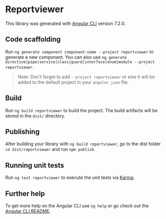 # Reportviewer

This library was generated with [Angular CLI](https://github.com/angular/angular-cli) version 7.2.0.

## Code scaffolding

Run `ng generate component component-name --project reportviewer` to generate a new component. You can also use `ng generate directive|pipe|service|class|guard|interface|enum|module --project reportviewer`.
> Note: Don't forget to add `--project reportviewer` or else it will be added to the default project in your `angular.json` file. 

## Build

Run `ng build reportviewer` to build the project. The build artifacts will be stored in the `dist/` directory.

## Publishing

After building your library with `ng build reportviewer`, go to the dist folder `cd dist/reportviewer` and run `npm publish`.

## Running unit tests

Run `ng test reportviewer` to execute the unit tests via [Karma](https://karma-runner.github.io).

## Further help

To get more help on the Angular CLI use `ng help` or go check out the [Angular CLI README](https://github.com/angular/angular-cli/blob/master/README.md).
